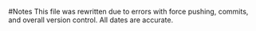 #Notes
This file was rewritten due to errors with force pushing, commits, and overall version control. All dates are accurate.

